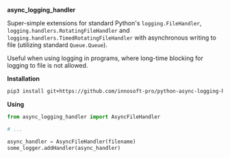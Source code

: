 **async_logging_handler**

Super-simple extensions for standard Python's ``logging.FileHandler``, ``logging.handlers.RotatingFileHandler`` and ``logging.handlers.TimedRotatingFileHandler``
with asynchronous writing to file (utilizing standard ``Queue.Queue``).

Useful when using logging in programs, where long-time blocking for logging to file is not allowed.

**Installation**

```bash
pip3 install git+https://github.com/innosoft-pro/python-async-logging-handler.git
```

**Using**

```python
from async_logging_handler import AsyncFileHandler

# ...

async_handler = AsyncFileHandler(filename)
some_logger.addHandler(async_handler)
```

